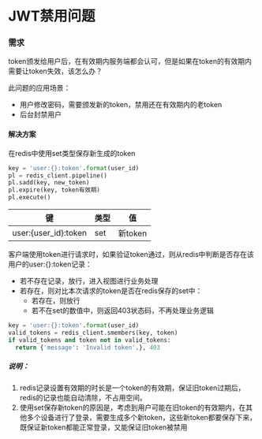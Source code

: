 # JWT禁用问题

### 需求

token颁发给用户后，在有效期内服务端都会认可，但是如果在token的有效期内需要让token失效，该怎么办？

此问题的应用场景：

- 用户修改密码，需要颁发新的token，禁用还在有效期内的老token
- 后台封禁用户

#### 解决方案

在redis中使用set类型保存新生成的token

```python
key = 'user:{}:token'.format(user_id)
pl = redis_client.pipeline()
pl.sadd(key, new_token)
pl.expire(key, token有效期)
pl.execute()
```

| 键                   | 类型 | 值      |
| -------------------- | ---- | ------- |
| user:{user_id}:token | set  | 新token |

客户端使用token进行请求时，如果验证token通过，则从redis中判断是否存在该用户的user:{}:token记录：

- 若不存在记录，放行，进入视图进行业务处理
- 若存在，则对比本次请求的token是否在redis保存的set中：
    - 若存在，则放行
    - 若不在set的数值中，则返回403状态码，不再处理业务逻辑

```python
key = 'user:{}:token'.format(user_id)
valid_tokens = redis_client.smembers(key, token)
if valid_tokens and token not in valid_tokens:
  return {'message': 'Invalid token'.}, 403
```

##### 说明：

1. redis记录设置有效期的时长是一个token的有效期，保证旧token过期后，redis的记录也能自动清除，不占用空间。
2. 使用set保存新token的原因是，考虑到用户可能在旧token的有效期内，在其他多个设备进行了登录，需要生成多个新token，这些新token都要保存下来，既保证新token都能正常登录，又能保证旧token被禁用

